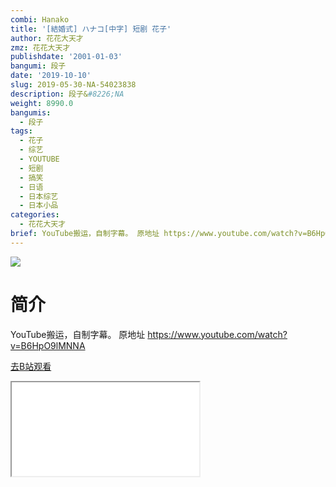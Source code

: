 ```yaml
---
combi: Hanako
title: '[結婚式] ハナコ[中字] 短剧 花子'
author: 花花大天才
zmz: 花花大天才
publishdate: '2001-01-03'
bangumi: 段子
date: '2019-10-10'
slug: 2019-05-30-NA-54023838
description: 段子&#8226;NA
weight: 8990.0
bangumis:
  - 段子
tags:
  - 花子
  - 综艺
  - YOUTUBE
  - 短剧
  - 搞笑
  - 日语
  - 日本综艺
  - 日本小品
categories:
  - 花花大天才
brief: YouTube搬运，自制字幕。 原地址 https://www.youtube.com/watch?v=B6HpO9lMNNA
---
```

![](https://raw.githubusercontent.com/tcgriffith/owaraisite/master/static/tmpimg/2ea8253e0dde917787b1f96248dc8b3ca93ba48c.jpg.480.jpg)
# 简介  
YouTube搬运，自制字幕。
原地址 https://www.youtube.com/watch?v=B6HpO9lMNNA  

[去B站观看](https://www.bilibili.com/video/av54023838/)
<div class ="resp-container"><iframe class="testiframe" src="//player.bilibili.com/player.html?aid=54023838"", scrolling="no", allowfullscreen="true" > </iframe></div> 
